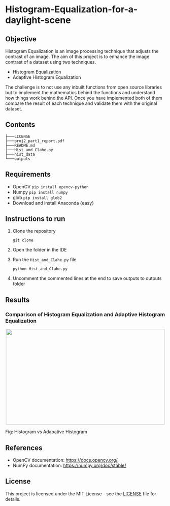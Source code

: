# Histogram-Equalization-for-a-daylight-scene

## Objective

Histogram Equalization is an image processing technique that adjusts the contrast of an
image. The aim of this project is to enhance the image contrast of a dataset using two techniques.

* Histogram Equalization
* Adaptive Histogram Equalization

The challenge is to not use any inbuilt functions from open source libraries but to implement the mathematics behind the functions and understand how things work behind the API. Once you have implemented both of them compare the result of each technique and validate them with the original dataset.

## Contents

```
├───LICENSE
├───proj2_part1_report.pdf
├───README.md
├───Hist_and_Clahe.py
├───hist_data
└───outputs

```

## Requirements

- OpenCV `pip install opencv-python`
- Numpy `pip install numpy`
- glob `pip install glob2`
- Download and install Anaconda {easy}

## Instructions to run

1. Clone the repository

   ```
   git clone 
   ```
2. Open the folder in the IDE
3. Run the `Hist_and_Clahe.py` file

   ```
   python Hist_and_Clahe.py
   ```
4. Uncomment the commented lines at the end to save outputs to outputs folder

## Results

### Comparison of Histogram Equalization and Adaptive Histogram Equalization

<p align="center">
  <img width="500" height="300" src="https://user-images.githubusercontent.com/106445479/192196670-e6118dbe-d524-44c9-9b3c-58dd435831db.gif">
</p>
Fig: Histogram vs Adapative Histogram 

## References
- OpenCV documentation: https://docs.opencv.org/
- NumPy documentation: https://numpy.org/doc/stable/

## License
This project is licensed under the MIT License - see the [LICENSE](LICENSE) file for details.